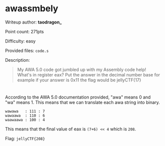 # awassmbely
Writeup author: **taodragon_**

Point count: 271pts

Difficulty: easy

Provided files: `code.s`

Description: 
>My AWA 5.0 code got jumbled up with my Assembly code help! What's in register eax?
>Put the answer in the decimal number base for example if your answer is 0x11 the flag would be jellyCTF{17}

# 

According to the AWA 5.0 documentation provided, "awa" means 0 and "wa" means 1. This means that we can translate each awa string into binary.
```
wawawa   : 111 : 7
wawaawa  : 110 : 6
waawaawa : 100 : 4
```
This means that the final value of eax is `(7+6) << 4` which is `208`.

Flag: `jellyCTF{208}`
